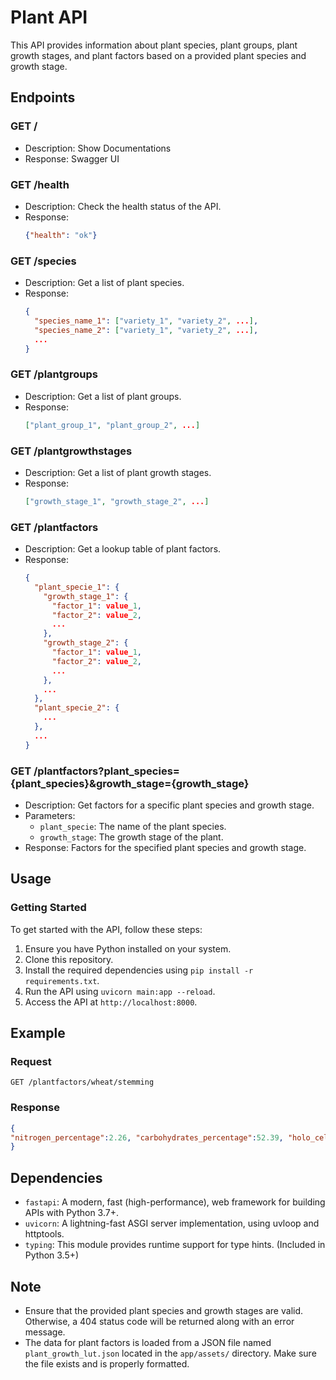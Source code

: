# Plant API

This API provides information about plant species, plant groups, plant growth stages, and plant factors based on a provided plant species and growth stage.

## Endpoints

### GET /

- Description: Show Documentations
- Response: Swagger UI

### GET /health

- Description: Check the health status of the API.
- Response:
  ```json
  {"health": "ok"}
  ```

### GET /species

- Description: Get a list of plant species.
- Response:
  ```json
  {
    "species_name_1": ["variety_1", "variety_2", ...],
    "species_name_2": ["variety_1", "variety_2", ...],
    ...
  }
  ```

### GET /plantgroups

- Description: Get a list of plant groups.
- Response:
  ```json
  ["plant_group_1", "plant_group_2", ...]
  ```

### GET /plantgrowthstages

- Description: Get a list of plant growth stages.
- Response:
  ```json
  ["growth_stage_1", "growth_stage_2", ...]
  ```

### GET /plantfactors

- Description: Get a lookup table of plant factors.
- Response:
  ```json
  {
    "plant_specie_1": {
      "growth_stage_1": {
        "factor_1": value_1,
        "factor_2": value_2,
        ...
      },
      "growth_stage_2": {
        "factor_1": value_1,
        "factor_2": value_2,
        ...
      },
      ...
    },
    "plant_specie_2": {
      ...
    },
    ...
  }
  ```

### GET /plantfactors?plant_species={plant_species}&growth_stage={growth_stage}

- Description: Get factors for a specific plant species and growth stage.
- Parameters:
  - `plant_specie`: The name of the plant species.
  - `growth_stage`: The growth stage of the plant.
- Response: Factors for the specified plant species and growth stage.
  
## Usage

### Getting Started

To get started with the API, follow these steps:

1. Ensure you have Python installed on your system.
2. Clone this repository.
3. Install the required dependencies using `pip install -r requirements.txt`.
4. Run the API using `uvicorn main:app --reload`.
5. Access the API at `http://localhost:8000`.

## Example

### Request

```http
GET /plantfactors/wheat/stemming
```

### Response

```json
{
"nitrogen_percentage":2.26, "carbohydrates_percentage":52.39, "holo_cellulose_percentage":23.95, "lignin_cellulose_percentage":9.19
}
```

## Dependencies

- `fastapi`: A modern, fast (high-performance), web framework for building APIs with Python 3.7+.
- `uvicorn`: A lightning-fast ASGI server implementation, using uvloop and httptools.
- `typing`: This module provides runtime support for type hints. (Included in Python 3.5+)


## Note

- Ensure that the provided plant species and growth stages are valid. Otherwise, a 404 status code will be returned along with an error message.
- The data for plant factors is loaded from a JSON file named `plant_growth_lut.json` located in the `app/assets/` directory. Make sure the file exists and is properly formatted.

